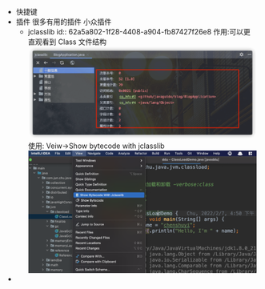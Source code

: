 - 快捷键
- 插件
  很多有用的插件
  小众插件
	- jclasslib
	  id:: 62a5a802-1f28-4408-a904-fb87427f26e8
	  作用:可以更直观看到 Class 文件结构
	  ![jclasslib查看Class文件结构效果图.png](../assets/image_1655023417484_0.png)
	  使用:
	  Veiw->Show bytecode with jclasslib
	  ![jclasslib使用方法截图.png](../assets/jclasslib使用方法截图_1655024014157_0.png)
-